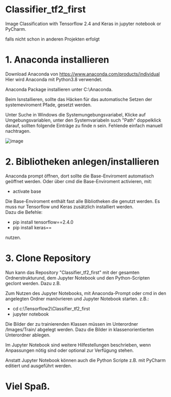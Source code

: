 # Classifier_tf2_first
Image Classification with Tensorflow 2.4 and Keras in jupyter notebook or PyCharm.

falls nicht schon in anderen Projekten erfolgt

# 1. Anaconda installieren
Download Anaconda von https://www.anaconda.com/products/individual
Hier wird Anaconda mit Python3.8 verwendet.

Anaconda Package installieren unter C:\Anaconda.

Beim Isnstallieren, sollte das Häcken für das automatische Setzen der systemeviroment Pfade, gesetzt werden.

Unter Suche in Windows die Systemungebungsvariabel, Klicke auf Umgebungsvariablen, unter den Systemvariabeln such "Path" doppelklick darauf, sollten folgende Einträge zu finde n sein. Fehlende einfach manuell nachtragen.

![image](https://user-images.githubusercontent.com/84871742/120812007-e1b73a00-c54c-11eb-8184-27be9191347a.png)

# 2. Bibliotheken anlegen/installieren
Anaconda prompt öffnen, dort sollte die Base-Enviroment automatisch geöffnet werden.
Oder über cmd die Base-Enviroment activieren, mit:
- activate base

Die Base-Enviroment enthält fast alle Bibliotheken die genutzt werden. Es muss nur Tensorflow und Keras zusätzlich installiert werden.  
Dazu die Befehle:
- pip install tensorflow==2.4.0
- pip install keras==

nutzen.

# 3. Clone Repository
Nun kann das Repository "Classifier_tf2_first" mit der gesamten Ordnerstrukturund, dem Jupyter Notebook und den Python-Scripten geclont werden.
Dazu z.B.

Zum Nutzen des Jupyter Notebooks, mit Anaconda-Prompt oder cmd in den angelegten Ordner manövrieren und Jupyter Notebook starten. z.B.:
- cd c:\Tensorflow2\Classifier_tf2_first
- jupyter notebook

Die Bilder der zu trainierenden Klassen müssen im Unterordner /Images/Train/  abgelegt werden. Dazu die Bilder in klassenorientierten Unterordner ablegen.


Im Jupyter Notebook sind weitere Hilfestellungen beschrieben, wenn Anpassungen nötig sind oder optional zur Verfügung stehen.

Anstatt Jupyter Notebook können auch die Python Scripte z.B. mit PyCharm editiert und ausgeführt werden.

# Viel Spaß.

